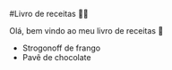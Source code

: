 #Livro de receitas :man_cook:

Olá, bem vindo ao meu livro de receitas :wave:

 - Strogonoff de frango
 - Pavê de chocolate
 
